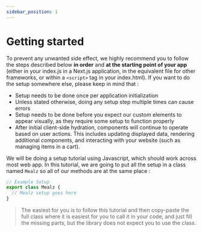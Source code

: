 ```yaml
---
sidebar_position: 1
---
```


# Getting started

To prevent any unwanted side effect, we highly recommend you to follow the steps described below **in order** and **at the starting point of your app** (either in your index.js in a Next.js application, in the equivalent file for other frameworks, or within a `<script>` tag in your index.html). If you want to do the setup somewhere else, please keep in mind that :

- Setup needs to be done once per application initialization
- Unless stated otherwise, doing any setup step multiple times can cause errors
- Setup needs to be done before you expect our custom elements to appear visually, as they require some setup to function properly
- After initial client-side hydration, components will continue to operate based on user actions. This includes updating displayed data, rendering additional components, and interacting with your website (such as managing items in a cart).

We will be doing a setup tutorial using Javascript, which should work across most web app. In this tutorial, we are going to put all the setup in a class named `Mealz` so all of our methods are at the same place :

```js
// Example Setup
export class Mealz {
  // Mealz setup goes here
}
```

> The easiest for you is to follow this tutorial and then copy-paste the full class where it is easiest for you to call it in your code, and just fill the missing parts, but the library does not expect you to use the class.

